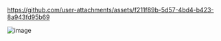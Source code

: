 

https://github.com/user-attachments/assets/f211f89b-5d57-4bd4-b423-8a943fd95b69


![image](https://github.com/user-attachments/assets/e7120017-834f-441c-aaf2-34b0a38b1faa)
